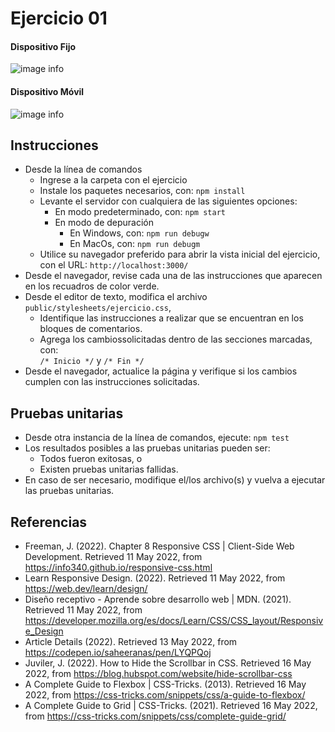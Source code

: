 # Ejercicio 01

#### Dispositivo Fijo

![image info](images/ejercicio01-1.png)

#### Dispositivo Móvil

![image info](images/ejercicio01-2.png)

## Instrucciones

* Desde la línea de comandos
	+ Ingrese a la carpeta con el ejercicio
	+ Instale los paquetes necesarios, con: `npm install`
	+ Levante el servidor con cualquiera de las siguientes opciones:
		- En modo predeterminado, con: `npm start`
		- En modo de depuración 
			+ En Windows, con: `npm run debugw`
			+ En MacOs, con: `npm run debugm`
	+ Utilice su navegador preferido para abrir la vista inicial del ejercicio, con el URL: `http://localhost:3000/`
* Desde el navegador, revise cada una de las instrucciones que aparecen en los recuadros de color verde.
* Desde el editor de texto, modifica el archivo `public/stylesheets/ejercicio.css`, 
	+ Identifique las instrucciones a realizar que se encuentran en los bloques de comentarios.
	+ Agrega los cambiossolicitadas dentro de las secciones marcadas, con:  
	`/* Inicio */` y `/* Fin */`
* Desde el navegador, actualice la página y verifique si los cambios cumplen con las instrucciones solicitadas.

## Pruebas unitarias

* Desde otra instancia de la línea de comandos, ejecute: `npm test`
* Los resultados posibles a las pruebas unitarias pueden ser: 
	+ Todos fueron exitosas, o
	+ Existen pruebas unitarias fallidas.
* En caso de ser necesario, modifique el/los archivo(s) y vuelva a ejecutar las pruebas unitarias. 

## Referencias 

* Freeman, J. (2022). Chapter 8 Responsive CSS | Client-Side Web Development. Retrieved 11 May 2022, from https://info340.github.io/responsive-css.html
* Learn Responsive Design. (2022). Retrieved 11 May 2022, from https://web.dev/learn/design/
* Diseño receptivo - Aprende sobre desarrollo web | MDN. (2021). Retrieved 11 May 2022, from https://developer.mozilla.org/es/docs/Learn/CSS/CSS_layout/Responsive_Design
* Article Details (2022). Retrieved 13 May 2022, from https://codepen.io/saheeranas/pen/LYQPQoj
* Juviler, J. (2022). How to Hide the Scrollbar in CSS. Retrieved 16 May 2022, from https://blog.hubspot.com/website/hide-scrollbar-css
* A Complete Guide to Flexbox | CSS-Tricks. (2013). Retrieved 16 May 2022, from https://css-tricks.com/snippets/css/a-guide-to-flexbox/
* A Complete Guide to Grid | CSS-Tricks. (2021). Retrieved 16 May 2022, from https://css-tricks.com/snippets/css/complete-guide-grid/